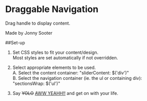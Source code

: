 Draggable Navigation
====================

Drag handle to display content.

Made by Jonny Sooter

##Set-up

1. Set CSS styles to fit your content/design.   
	Most styles are set automatically if not overridden.

2. Select appropriate elements to be used.   
	A. Select the content container: "sliderContent: $('div')"   
	B. Select the navigation container (ie. the ul or containing div): "sectionsWrap: $('ul')"

3. Say <del>YOLO</del> <ins>AWW YEAHH!!</ins> and get on with your life.